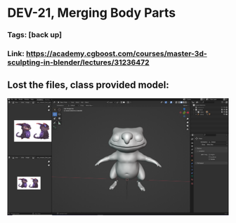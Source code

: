 # DEV-21, Merging Body Parts
### Tags: [back up]
### Link: <https://academy.cgboost.com/courses/master-3d-sculpting-in-blender/lectures/31236472>

## Lost the files, class provided model:

![](../images/DEV-21/DEV-21-A1.png)
